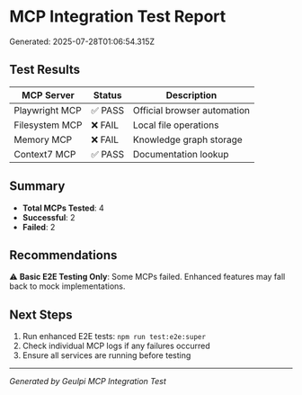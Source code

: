 # MCP Integration Test Report

Generated: 2025-07-28T01:06:54.315Z

## Test Results

| MCP Server | Status | Description |
|------------|---------|-------------|
| Playwright MCP | ✅ PASS | Official browser automation |
| Filesystem MCP | ❌ FAIL | Local file operations |
| Memory MCP | ❌ FAIL | Knowledge graph storage |
| Context7 MCP | ✅ PASS | Documentation lookup |

## Summary

- **Total MCPs Tested**: 4
- **Successful**: 2
- **Failed**: 2

## Recommendations

⚠️ **Basic E2E Testing Only**: Some MCPs failed. Enhanced features may fall back to mock implementations.

## Next Steps

1. Run enhanced E2E tests: `npm run test:e2e:super`
2. Check individual MCP logs if any failures occurred
3. Ensure all services are running before testing

---
*Generated by Geulpi MCP Integration Test*

